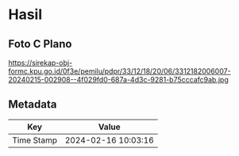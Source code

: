 # Hasil

## Foto C Plano

https://sirekap-obj-formc.kpu.go.id/0f3e/pemilu/pdpr/33/12/18/20/06/3312182006007-20240215-002908--4f029fd0-687a-4d3c-9281-b75cccafc9ab.jpg


## Metadata

| Key        | Value               |
| ---------- | ------------------- |
| Time Stamp | 2024-02-16 10:03:16 |



